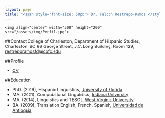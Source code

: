 ```yaml
---
layout: page
title: "<span style='font-size: 50px'> Dr. Falcon Restrepo-Ramos </style>"
---
```

```{r}
<img align="center" width="300" height="200" src="/assets/img/Perfil.jpg">
```

##Contact
College of Charleston, Department of Hispanic Studies, Charleston, SC
66 George Street, J.C. Long Building, Room 129, restreporamosfd@cofc.edu

##Profile
* [CV](FalconCVProfessor.pdf)

##Education
* PhD. (2019), Hispanic Linguistics, [University of Florida](https://spanishandportuguese.ufl.edu/)
* MA. (2021), Computational Linguistics, [Indiana University](https://cl.indiana.edu/)
* MA. (2014), Linguistics and TESOL, [West Virginia University](https://worldlanguages.wvu.edu/)
* BA. (2009), Translation English, French, Spanish, [Universidad de Antioquia](http://www.udea.edu.co/wps/portal/udea/web/inicio/unidades-academicas/idiomas)
